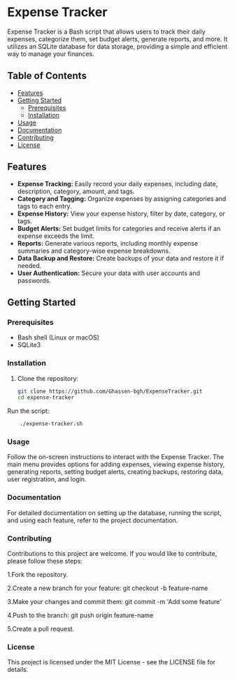 # Expense Tracker

Expense Tracker is a Bash script that allows users to track their daily expenses, categorize them, set budget alerts, generate reports, and more. It utilizes an SQLite database for data storage, providing a simple and efficient way to manage your finances.

## Table of Contents
- [Features](#features)
- [Getting Started](#getting-started)
  - [Prerequisites](#prerequisites)
  - [Installation](#installation)
- [Usage](#usage)
- [Documentation](#documentation)
- [Contributing](#contributing)
- [License](#license)

## Features

- **Expense Tracking:** Easily record your daily expenses, including date, description, category, amount, and tags.
- **Category and Tagging:** Organize expenses by assigning categories and tags to each entry.
- **Expense History:** View your expense history, filter by date, category, or tags.
- **Budget Alerts:** Set budget limits for categories and receive alerts if an expense exceeds the limit.
- **Reports:** Generate various reports, including monthly expense summaries and category-wise expense breakdowns.
- **Data Backup and Restore:** Create backups of your data and restore it if needed.
- **User Authentication:** Secure your data with user accounts and passwords.

## Getting Started

### Prerequisites

- Bash shell (Linux or macOS)
- SQLite3

### Installation

1. Clone the repository:

   ```bash
   git clone https://github.com/Ghassen-bgh/ExpenseTracker.git
   cd expense-tracker
   
Run the script:
```bash
    ./expense-tracker.sh
```
### Usage

Follow the on-screen instructions to interact with the Expense Tracker. The main menu provides options for adding expenses, viewing expense history, generating reports, setting budget alerts, creating backups, restoring data, user registration, and login.

### Documentation

For detailed documentation on setting up the database, running the script, and using each feature, refer to the project documentation.

### Contributing

Contributions to this project are welcome. If you would like to contribute, please follow these steps:

1.Fork the repository.

2.Create a new branch for your feature: git checkout -b feature-name

3.Make your changes and commit them: git commit -m 'Add some
feature'

4.Push to the branch: git push origin feature-name

5.Create a pull request.

### License
This project is licensed under the MIT License - see the LICENSE file for details.
